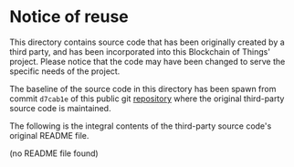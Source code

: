 # Notice of reuse

This directory contains source code that has been originally created by a third party, and has been incorporated into
this Blockchain of Things' project. Please notice that the code may have been changed to serve the specific needs of
the project.

The baseline of the source code in this directory has been spawn from commit `d7cab1e` of this public git [repository](https://github.com/Colored-Coins/cc-get-assets-outputs.git)
where the original third-party source code is maintained.

The following is the integral contents of the third-party source code's original README file.

(no README file found)